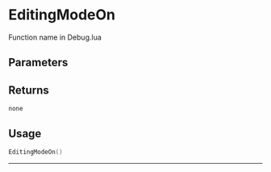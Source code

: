 # EditingModeOn

Function name in Debug.lua

## Parameters

## Returns

`none`

## Usage

```lua
EditingModeOn()
```

---
